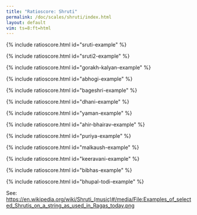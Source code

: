 ```yaml
---
title: "Ratioscore: Shruti"
permalink: /doc/scales/shruti/index.html
layout: default
vim: ts=8:ft=html
---
```



{% include ratioscore.html id="sruti-example" %}
<script type="application/x-ratioscore" id="sruti-example">
!! The Classical Indian Just Intonation Tuning System
!! with 22 srutis defining the 7 swaras of Hindu Classical Music
**dtime	**ratio	**cents	**swara
*MM120	*Iclars	*Iclars	*
*	*ref:D3	*ref:D3	*
1	1/1	0.0c	Sa
1	25/24	70.7c	.
1	21/20	84.5c	.
1	256/243	90.2c	ri1
1	135/128	92.2c	.
1	16/15	111.7c	ri2
1	10/9	182.4c	Ri1
1	9/8	203.9c	Ri2
1	7/6	266.9c	.
1	32/27	294.1c	ga1
1	6/5	315.6c	ga2
1	5/4	386.3c	Ga1
1	81/64	407.8c	Ga2
1	4/3	498.9c	ma1
1	27/20	519.6c	ma2
1	45/32	590.2c	Ma1
1	64/45	609.8c	.
1	729/512	611.7c	Ma2
1	10/7	617.5c	.
1	3/2	702.0c	Pa
1	25/16	772.7c	.
1	128/81	792.2c	dha1
1	405/256	794.1c	.
1	8/5	813.7c	dha2
1	5/3	884.4c	Dha1
1	27/16	905.9c	Dha2
1	7/4	968.8c	.
1	16/9	996.1c	ni1
1	9/5	1017.6c	ni2
1	15/8	1088.3c	Ni1
1	243/128	1109.8c	Ni2
1	40/21	1115.5c	.
1	2/1	1200.0c	Sa
*-	*-	*-	*-
!! Reference: https://s3.amazonaws.com/arena-attachments/736589/eb6afc9a4112089994064b8fb7d63c40.pdf
!! Wolfgang von Schweinitz, Oct. 2006
</script>



{% include ratioscore.html id="sruti2-example" %}
<script type="application/x-ratioscore" id="sruti2-example">
!! The shruti described by Bharata and Dattilam
**dtime	**ratio	**cents	**freq	**pitch	**swara	**name
*	*Iclars	*Iclars	*Iclars	*	*	*
*	*ref:C4	*ref:C4	*ref:C4	*	*	*
1	1	0c	261.6256z	C	Sa	Chandovatī
1	256/243	90c	275.6220z	D-flat	ri1	Dayāvatī
1	16/15	112c	279.0673z	D-flat	ri2	Ranjanī
1	10/9	182c	290.6951z	D	Ri1	Ratikā
1	9/8	203c	294.3288z	D	Ri2	Raudrī
1	32/27	294c	310.0747z	E-flat	ga1	Krodhā
1	6/5	316c	313.9507z	E-flat	ga2	Vajrikā
1	5/4	386c	327.0319z	E	Ga1	Prasāriṇī
1	81/64	407c	331.1198z	E	Ga2	Prīti
1	4/3	498c	348.8341z	F	ma1	Mārjanī
1	27/20	519c	353.1945z	F	ma2	Kṣhiti
1	45/32	590c	367.9109z	F-sharp	Ma1	Raktā
1	729/512	612c	372.5098z	F-sharp	Ma2	Sandīpanī
1	3/2	702c	392.4383z	G	Pa	Ālāpinī
1	128/81	792c	413.4330z	A-flat	dha1	Madantī
1	8/5	814c	418.6009z	A-flat	dha2	Rohiṇī
1	5/3	884c	436.0426z	A	Dha1	Ramyā
1	27/16	906c	441.4931z	A	Dha2	Ugrā
1	16/9	996c	465.1121z	B-flat	ni1	Kṣobhinī
1	9/5	1017c	470.9260z	B-flat	ni2	Tīvrā
1	15/8	1088c	490.5479z	B	Ni1	Kumudvatī
1	243/128	1110c	496.6798z	B	Ni2	Mandā
1	2	1200c	523.2511z	C	Sa	Chandovatī
*-	*-	*-	*-	*-	*-	*-
!! Reference: https://en.wikipedia.org/wiki/Shruti_(music)
</script>



{% include ratioscore.html id="gorakh-kalyan-example" %}
<script type="application/x-ratioscore" id="gorakh-kalyan-example">
!!!OTL: Scale for raga Gorakh Kalyan (Hindustani)
**recip	**ratio
*MM144	*I#104
*	*ref:C4
4	S
4	R1
4	m1
4	P
4	D1
4	n1
4	S*2
*-	*-
!!!RDF**ratio: S  = (1)
!!!RDF**ratio: r1 = (256/243)
!!!RDF**ratio: r2 = (16/15)
!!!RDF**ratio: R1 = (10/9)
!!!RDF**ratio: R2 = (9/8)
!!!RDF**ratio: g1 = (32/27)
!!!RDF**ratio: g2 = (6/5)
!!!RDF**ratio: G1 = (5/4)
!!!RDF**ratio: G2 = (81/64)
!!!RDF**ratio: M1 = (4/3)
!!!RDF**ratio: M2 = (27/20)
!!!RDF**ratio: m1 = (45/32)
!!!RDF**ratio: m2 = (729/512)
!!!RDF**ratio: P  = (3/2)
!!!RDF**ratio: d1 = (128/81)
!!!RDF**ratio: d2 = (8/5)
!!!RDF**ratio: D1 = (5/3)
!!!RDF**ratio: D2 = (27/16)
!!!RDF**ratio: n1 = (16/9)
!!!RDF**ratio: n2 = (9/5)
!!!RDF**ratio: N1 = (15/8)
!!!RDF**ratio: N2 = (243/128)
</script>



{% include ratioscore.html id="abhogi-example" %}
<script type="application/x-ratioscore" id="abhogi-example">
!!!OTL: Scale for raga Abhogi (both Hindustani and Carnatic)
**recip	**ratio
*MM144	*I#104
*	*ref:C4
4	S
4	R1
4	g1
4	m1
4	D1
4	S*2
*-	*-
!!!RDF**ratio: S  = (1)
!!!RDF**ratio: r1 = (256/243)
!!!RDF**ratio: r2 = (16/15)
!!!RDF**ratio: R1 = (10/9)
!!!RDF**ratio: R2 = (9/8)
!!!RDF**ratio: g1 = (32/27)
!!!RDF**ratio: g2 = (6/5)
!!!RDF**ratio: G1 = (5/4)
!!!RDF**ratio: G2 = (81/64)
!!!RDF**ratio: M1 = (4/3)
!!!RDF**ratio: M2 = (27/20)
!!!RDF**ratio: m1 = (45/32)
!!!RDF**ratio: m2 = (729/512)
!!!RDF**ratio: P  = (3/2)
!!!RDF**ratio: d1 = (128/81)
!!!RDF**ratio: d2 = (8/5)
!!!RDF**ratio: D1 = (5/3)
!!!RDF**ratio: D2 = (27/16)
!!!RDF**ratio: n1 = (16/9)
!!!RDF**ratio: n2 = (9/5)
!!!RDF**ratio: N1 = (15/8)
!!!RDF**ratio: N2 = (243/128)
</script>



{% include ratioscore.html id="bageshri-example" %}
<script type="application/x-ratioscore" id="bageshri-example">
!!!OTL: Scale for raga Bageshri, Bhimapalasi (Hindustani); Abheri, Reethigowla (Carnatic)
**recip	**ratio
*MM144	*I#104
*	*ref:C4
4	S
4	R1
4	g1
4	m1
4	P
4	D1
4	n1
4	S*2
*-	*-
!!!RDF**ratio: S  = (1)
!!!RDF**ratio: r1 = (256/243)
!!!RDF**ratio: r2 = (16/15)
!!!RDF**ratio: R1 = (10/9)
!!!RDF**ratio: R2 = (9/8)
!!!RDF**ratio: g1 = (32/27)
!!!RDF**ratio: g2 = (6/5)
!!!RDF**ratio: G1 = (5/4)
!!!RDF**ratio: G2 = (81/64)
!!!RDF**ratio: M1 = (4/3)
!!!RDF**ratio: M2 = (27/20)
!!!RDF**ratio: m1 = (45/32)
!!!RDF**ratio: m2 = (729/512)
!!!RDF**ratio: P  = (3/2)
!!!RDF**ratio: d1 = (128/81)
!!!RDF**ratio: d2 = (8/5)
!!!RDF**ratio: D1 = (5/3)
!!!RDF**ratio: D2 = (27/16)
!!!RDF**ratio: n1 = (16/9)
!!!RDF**ratio: n2 = (9/5)
!!!RDF**ratio: N1 = (15/8)
!!!RDF**ratio: N2 = (243/128)
</script>



{% include ratioscore.html id="dhani-example" %}
<script type="application/x-ratioscore" id="dhani-example">
!!!OTL: Scale for raga Dhani (Hindustani); Suddha Dhanyansi (Carnatic)
**recip	**ratio
*MM144	*I#104
*	*ref:C4
4	S
4	g1
4	m1
4	P
4	n1
4	S*2
*-	*-
!!!RDF**ratio: S  = (1)
!!!RDF**ratio: r1 = (256/243)
!!!RDF**ratio: r2 = (16/15)
!!!RDF**ratio: R1 = (10/9)
!!!RDF**ratio: R2 = (9/8)
!!!RDF**ratio: g1 = (32/27)
!!!RDF**ratio: g2 = (6/5)
!!!RDF**ratio: G1 = (5/4)
!!!RDF**ratio: G2 = (81/64)
!!!RDF**ratio: M1 = (4/3)
!!!RDF**ratio: M2 = (27/20)
!!!RDF**ratio: m1 = (45/32)
!!!RDF**ratio: m2 = (729/512)
!!!RDF**ratio: P  = (3/2)
!!!RDF**ratio: d1 = (128/81)
!!!RDF**ratio: d2 = (8/5)
!!!RDF**ratio: D1 = (5/3)
!!!RDF**ratio: D2 = (27/16)
!!!RDF**ratio: n1 = (16/9)
!!!RDF**ratio: n2 = (9/5)
!!!RDF**ratio: N1 = (15/8)
!!!RDF**ratio: N2 = (243/128)
</script>



{% include ratioscore.html id="yaman-example" %}
<script type="application/x-ratioscore" id="yaman-example">
!!!OTL: Scale for raga Yaman (Hindustani); Yamunakalyani (Carnatic)
**recip	**ratio
*MM144	*I#104
*	*ref:C4
4	S
4	R2
4	G1
4	M1
4	m1
4	P
4	D2
4	N1
4	S*2
*-	*-
!!!RDF**ratio: S  = (1)
!!!RDF**ratio: r1 = (256/243)
!!!RDF**ratio: r2 = (16/15)
!!!RDF**ratio: R1 = (10/9)
!!!RDF**ratio: R2 = (9/8)
!!!RDF**ratio: g1 = (32/27)
!!!RDF**ratio: g2 = (6/5)
!!!RDF**ratio: G1 = (5/4)
!!!RDF**ratio: G2 = (81/64)
!!!RDF**ratio: M1 = (4/3)
!!!RDF**ratio: M2 = (27/20)
!!!RDF**ratio: m1 = (45/32)
!!!RDF**ratio: m2 = (729/512)
!!!RDF**ratio: P  = (3/2)
!!!RDF**ratio: d1 = (128/81)
!!!RDF**ratio: d2 = (8/5)
!!!RDF**ratio: D1 = (5/3)
!!!RDF**ratio: D2 = (27/16)
!!!RDF**ratio: n1 = (16/9)
!!!RDF**ratio: n2 = (9/5)
!!!RDF**ratio: N1 = (15/8)
!!!RDF**ratio: N2 = (243/128)
</script>



{% include ratioscore.html id="ahir-bhairav-example" %}
<script type="application/x-ratioscore" id="ahir-bhairav-example">
!!!OTL: Scale for raga Ahir Bhairav (Hindustani); Chakravakam (Carnatic)
**recip	**ratio
*MM144	*I#104
*	*ref:C4
4	S
4	r2
4	G1
4	m1
4	P
4	D1
4	n1
4	S*2
*-	*-
!!!RDF**ratio: S  = (1)
!!!RDF**ratio: r1 = (256/243)
!!!RDF**ratio: r2 = (16/15)
!!!RDF**ratio: R1 = (10/9)
!!!RDF**ratio: R2 = (9/8)
!!!RDF**ratio: g1 = (32/27)
!!!RDF**ratio: g2 = (6/5)
!!!RDF**ratio: G1 = (5/4)
!!!RDF**ratio: G2 = (81/64)
!!!RDF**ratio: M1 = (4/3)
!!!RDF**ratio: M2 = (27/20)
!!!RDF**ratio: m1 = (45/32)
!!!RDF**ratio: m2 = (729/512)
!!!RDF**ratio: P  = (3/2)
!!!RDF**ratio: d1 = (128/81)
!!!RDF**ratio: d2 = (8/5)
!!!RDF**ratio: D1 = (5/3)
!!!RDF**ratio: D2 = (27/16)
!!!RDF**ratio: n1 = (16/9)
!!!RDF**ratio: n2 = (9/5)
!!!RDF**ratio: N1 = (15/8)
!!!RDF**ratio: N2 = (243/128)
</script>



{% include ratioscore.html id="puriya-example" %}
<script type="application/x-ratioscore" id="puriya-example">
!!!OTL: Scale for raga Pyriya (Hindustani); Hamsanandi (Carnatic)
**recip	**ratio
*MM144	*I#104
*	*ref:C4
4	S
4	r1
4	G1
4	M1
4	D1
4	N1
4	S*2
*-	*-
!!!RDF**ratio: S  = (1)
!!!RDF**ratio: r1 = (256/243)
!!!RDF**ratio: r2 = (16/15)
!!!RDF**ratio: R1 = (10/9)
!!!RDF**ratio: R2 = (9/8)
!!!RDF**ratio: g1 = (32/27)
!!!RDF**ratio: g2 = (6/5)
!!!RDF**ratio: G1 = (5/4)
!!!RDF**ratio: G2 = (81/64)
!!!RDF**ratio: M1 = (4/3)
!!!RDF**ratio: M2 = (27/20)
!!!RDF**ratio: m1 = (45/32)
!!!RDF**ratio: m2 = (729/512)
!!!RDF**ratio: P  = (3/2)
!!!RDF**ratio: d1 = (128/81)
!!!RDF**ratio: d2 = (8/5)
!!!RDF**ratio: D1 = (5/3)
!!!RDF**ratio: D2 = (27/16)
!!!RDF**ratio: n1 = (16/9)
!!!RDF**ratio: n2 = (9/5)
!!!RDF**ratio: N1 = (15/8)
!!!RDF**ratio: N2 = (243/128)
</script>



{% include ratioscore.html id="malkaush-example" %}
<script type="application/x-ratioscore" id="malkaush-example">
!!!OTL: Scale for raga Malkaush (Hindustani); Hindolam (Carnatic)
!!!URL: https://singerspassion.wordpress.com/ragas/raag-malkaush
**recip	**ratio
*MM144	*I#104
*	*ref:C4
4	S
4	g1
4	m1
4	d1
4	n1
4	S*2
*-	*-
!!!RDF**ratio: S  = (1)
!!!RDF**ratio: r1 = (256/243)
!!!RDF**ratio: r2 = (16/15)
!!!RDF**ratio: R1 = (10/9)
!!!RDF**ratio: R2 = (9/8)
!!!RDF**ratio: g1 = (32/27)
!!!RDF**ratio: g2 = (6/5)
!!!RDF**ratio: G1 = (5/4)
!!!RDF**ratio: G2 = (81/64)
!!!RDF**ratio: M1 = (4/3)
!!!RDF**ratio: M2 = (27/20)
!!!RDF**ratio: m1 = (45/32)
!!!RDF**ratio: m2 = (729/512)
!!!RDF**ratio: P  = (3/2)
!!!RDF**ratio: d1 = (128/81)
!!!RDF**ratio: d2 = (8/5)
!!!RDF**ratio: D1 = (5/3)
!!!RDF**ratio: D2 = (27/16)
!!!RDF**ratio: n1 = (16/9)
!!!RDF**ratio: n2 = (9/5)
!!!RDF**ratio: N1 = (15/8)
!!!RDF**ratio: N2 = (243/128)
</script>


{% include ratioscore.html id="keeravani-example" %}
<script type="application/x-ratioscore" id="keeravani-example">
!!!OTL: Scale for raga Keeravani (both Hindustani and Carnatic)
**recip	**ratio
*MM144	*I#104
*	*ref:C4
4	S
4	R2
4	g1
4	m1
4	P
4	d1
4	N1
4	S*2
*-	*-
!!!RDF**ratio: S  = (1)
!!!RDF**ratio: r1 = (256/243)
!!!RDF**ratio: r2 = (16/15)
!!!RDF**ratio: R1 = (10/9)
!!!RDF**ratio: R2 = (9/8)
!!!RDF**ratio: g1 = (32/27)
!!!RDF**ratio: g2 = (6/5)
!!!RDF**ratio: G1 = (5/4)
!!!RDF**ratio: G2 = (81/64)
!!!RDF**ratio: M1 = (4/3)
!!!RDF**ratio: M2 = (27/20)
!!!RDF**ratio: m1 = (45/32)
!!!RDF**ratio: m2 = (729/512)
!!!RDF**ratio: P  = (3/2)
!!!RDF**ratio: d1 = (128/81)
!!!RDF**ratio: d2 = (8/5)
!!!RDF**ratio: D1 = (5/3)
!!!RDF**ratio: D2 = (27/16)
!!!RDF**ratio: n1 = (16/9)
!!!RDF**ratio: n2 = (9/5)
!!!RDF**ratio: N1 = (15/8)
!!!RDF**ratio: N2 = (243/128)
</script>



{% include ratioscore.html id="bibhas-example" %}
<script type="application/x-ratioscore" id="bibhas-example">
!!!OTL: Scale for raga Bibhas (Hindustani); Revagupti (Carnatic)
**recip	**ratio
*MM144	*I#104
*	*ref:C4
4	S
4	r1
4	G1
4	P
4	d1
4	S*2
*-	*-
!!!RDF**ratio: S  = (1)
!!!RDF**ratio: r1 = (256/243)
!!!RDF**ratio: r2 = (16/15)
!!!RDF**ratio: R1 = (10/9)
!!!RDF**ratio: R2 = (9/8)
!!!RDF**ratio: g1 = (32/27)
!!!RDF**ratio: g2 = (6/5)
!!!RDF**ratio: G1 = (5/4)
!!!RDF**ratio: G2 = (81/64)
!!!RDF**ratio: M1 = (4/3)
!!!RDF**ratio: M2 = (27/20)
!!!RDF**ratio: m1 = (45/32)
!!!RDF**ratio: m2 = (729/512)
!!!RDF**ratio: P  = (3/2)
!!!RDF**ratio: d1 = (128/81)
!!!RDF**ratio: d2 = (8/5)
!!!RDF**ratio: D1 = (5/3)
!!!RDF**ratio: D2 = (27/16)
!!!RDF**ratio: n1 = (16/9)
!!!RDF**ratio: n2 = (9/5)
!!!RDF**ratio: N1 = (15/8)
!!!RDF**ratio: N2 = (243/128)
</script>



{% include ratioscore.html id="bhupal-todi-example" %}
<script type="application/x-ratioscore" id="bhupal-todi-example">
!!!OTL: Scale for raga Bhupal Todi (Hindustani); Bhupalam (Carnatic)
**recip	**ratio
*MM144	*I#104
*	*ref:C4
4	S
4	r1
4	g1
4	P
4	d1
4	S*2
*-	*-
!!!RDF**ratio: S  = (1)
!!!RDF**ratio: r1 = (256/243)
!!!RDF**ratio: r2 = (16/15)
!!!RDF**ratio: R1 = (10/9)
!!!RDF**ratio: R2 = (9/8)
!!!RDF**ratio: g1 = (32/27)
!!!RDF**ratio: g2 = (6/5)
!!!RDF**ratio: G1 = (5/4)
!!!RDF**ratio: G2 = (81/64)
!!!RDF**ratio: M1 = (4/3)
!!!RDF**ratio: M2 = (27/20)
!!!RDF**ratio: m1 = (45/32)
!!!RDF**ratio: m2 = (729/512)
!!!RDF**ratio: P  = (3/2)
!!!RDF**ratio: d1 = (128/81)
!!!RDF**ratio: d2 = (8/5)
!!!RDF**ratio: D1 = (5/3)
!!!RDF**ratio: D2 = (27/16)
!!!RDF**ratio: n1 = (16/9)
!!!RDF**ratio: n2 = (9/5)
!!!RDF**ratio: N1 = (15/8)
!!!RDF**ratio: N2 = (243/128)
</script>


See: https://en.wikipedia.org/wiki/Shruti_(music)#/media/File:Examples_of_selected_Shrutis_on_a_string_as_used_in_Ragas_today.png


